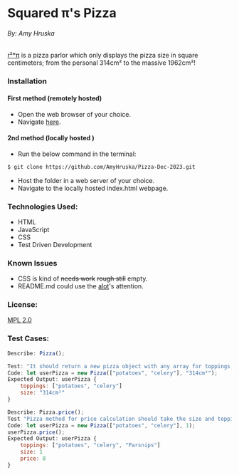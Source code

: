 # Squared π's Pizza
###### By: Amy Hruska
[r²*π](https://github.com/AmyHruska/Pizza-Dec-2023.git) is a pizza parlor which only displays the pizza size in square centimeters; from the personal 314cm² to the massive 1962cm²!
### Installation
#### First method (remotely hosted)
* Open the web browser of your choice. 
* Navigate [here](https://amyhruska.github.io/Pizza-Dec-2023).
#### 2nd method (locally hosted <advanced> )
* Run the below command in the terminal: 
````bash
$ git clone https://github.com/AmyHruska/Pizza-Dec-2023.git
````
* Host the folder in a web server of your choice.
* Navigate to the locally hosted index.html webpage.
### Technologies Used:
* HTML
* JavaScript
* CSS
* Test Driven Development
### Known Issues
* CSS is kind of ~~needs work~~ ~~rough still~~ empty.
* README.md could use the [alot](https://knowyourmeme.com/memes/the-alot)'s attention.
### License:
[MPL 2.0](https://www.mozilla.org/en-US/MPL/2.0/)
### Test Cases:
```js
Describe: Pizza();

Test: "It should return a new pizza object with any array for toppings, a property for size, default price and order number"
Code: let userPizza = new Pizza(["potatoes", "celery"], "314cm²");
Expected Output: userPizza {
    toppings: ["potatoes", "celery"]
    size: "314cm²"
}

Describe: Pizza.price();
Test "Pizza method for price calculation should take the size and toppings of the pizza object and add a new property to the object for a total"
Code: let userPizza = new Pizza(["potatoes", "celery"], 1);
userPizza.price();
Expected Output: userPizza {
    toppings: ["potatoes", "celery", "Parsnips"]
    size: 1
    price: 8
}
```